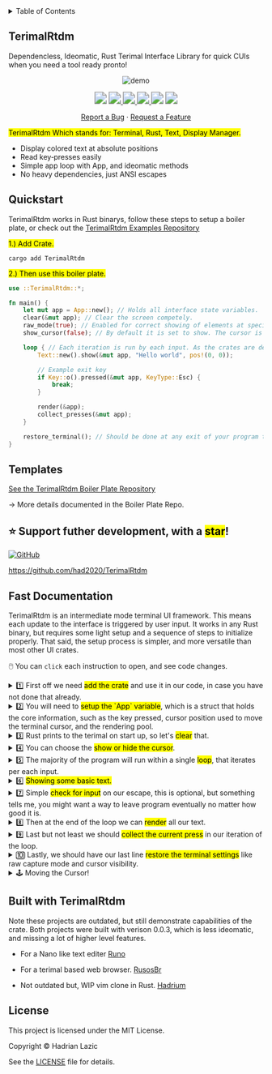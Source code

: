 <details>
<summary>Table of Contents</summary>

- [⏱️ Quickstart](#quickstart)
- [📚 Documentation](#fast-documentation)
- [🧩 Templates](#templates)
- [👁️ Built with TerimalRtdm](#built-with-TerimalRtdm)
- [⭐️ Leave a star!](#⭐️-Support-futher-development,-with-a-<mark>star</mark>!)
- [⌨️ Contributing](#contributing)
- [📄 License](#license)

</details>

## TerimalRtdm
Dependencless, Ideomatic, Rust Terimal Interface Library for quick CUIs when you need a tool ready pronto!

<p align="center">
  <img src="https://github.com/user-attachments/assets/f0b8b933-910f-473c-8d1f-ef9c9d54ca1c" alt="demo" />
</p>

<div align="center">
  <!-- MSRV -->
  <img src="https://img.shields.io/badge/Rust%20MSRV-1.78.0-brightgreen" style="zoom:150%;" />

  <!-- crates.io -->
  <a href="https://crates.io/crates/TerimalRtdm">
    <img src="https://img.shields.io/crates/v/TerimalRtdm.svg" style="zoom:150%;" />
    <img src="https://img.shields.io/crates/d/TerimalRtdm.svg" style="zoom:150%;" />
  </a>

  <!-- docs.rs -->
  <a href="https://docs.rs/TerimalRtdm">
    <img src="https://docs.rs/TerimalRtdm/badge.svg" style="zoom:150%;" />
  </a>

  <!-- License -->
  <img src="https://img.shields.io/crates/l/TerimalRtdm" style="zoom:150%;" />

  <!-- GitHub stars -->
  <a href="https://github.com/had2020/TerimalRtdm/stargazers">
    <img src="https://img.shields.io/github/stars/had2020/TerimalRtdm?style=social" style="zoom:150%;" />
  </a>

  [Report a Bug](https://github.com/had2020/TerimalRtdm/issues/new?labels=bug&template=bug_report.md) · [Request a Feature](https://github.com/had2020/TerimalRtdm/issues/new?labels=enhancement&template=feature_request.md) 

</div>

<mark>TerimalRtdm<mark> Which stands for: Terminal, Rust, Text, Display Manager.

- Display colored text at absolute positions
- Read key‑presses easily
- Simple app loop with App, and ideomatic methods
- No heavy dependencies, just ANSI escapes

## Quickstart

TerimalRtdm works in Rust binarys, follow these steps to setup a boiler plate, or check out the [TerimalRtdm Examples Repository](https://github.com/had2020/TerimalRtdm-examples)

<mark>1.) Add Crate.<mark> 

```shell
cargo add TerimalRtdm
```

<mark>2.) Then use this boiler plate.</mark>

```rust
use ::TerimalRtdm::*;

fn main() {
    let mut app = App::new(); // Holds all interface state variables.
    clear(&mut app); // Clear the screen competely.
    raw_mode(true); // Enabled for correct showing of elements at specific positions.
    show_cursor(false); // By default it is set to show. The cursor is off, since we don't need to move it.

    loop { // Each iteration is run by each input. As the crates are designed as a intermediate type UI.
        Text::new().show(&mut app, "Hello world", pos!(0, 0));

        // Example exit key
        if Key::o().pressed(&mut app, KeyType::Esc) {
            break;
        }

        render(&app);
        collect_presses(&mut app);
    }

    restore_terminal(); // Should be done at any exit of your program to restore the terminal defaults.
}
```

## Templates

[See the TerimalRtdm Boiler Plate Repository](https://github.com/had2020/TerimalRtdm-examples)

-> More details documented in the Boiler Plate Repo.

## ⭐️ Support futher development, with a <mark>star</mark>!

[![GitHub](https://img.shields.io/badge/github-had2020%2FTerimalRtdm-blue?logo=github)](https://github.com/had2020/TerimalRtdm)

https://github.com/had2020/TerimalRtdm

## Fast Documentation
TerimalRtdm is an intermediate mode terminal UI framework. This means each update to the interface is triggered by user input. It works in any Rust binary, but requires some light setup and a sequence of steps to initialize properly. That said, the setup process is simpler, and more versatile than most other UI crates.

🖱️ You can `click` each instruction to open, and see code changes.

<details>
  
<summary>1️⃣ First off we need <mark>add the crate</mark> and use it in our code, in case you have not done that already.</summary>

Add our crate to your toml:
```shell
cargo add TerimalRtdm 
```

Then declare it's usage:
```rust
use TerimalRtdm::*;
```

</details>

<details>

<summary>2️⃣ You will need to <mark>setup the `App` variable</mark>, which is a struct that holds the core information, such as the key pressed, cursor position used to move the terminal cursor, and the rendering pool.</summary>

```rust
use TerimalRtdm::*;

fn main() {
  let mut app = App::new(); // 👈 New
  // Rest of the code ...
}
```

</details>

<details>

<summary>3️⃣ Rust prints to the terimal on start up, so let's <mark>clear</mark> that.</summary>

```rust
use TerimalRtdm::*;

fn main() {
  let mut app = App::new();
  clear(&mut app); // 👈 New
  // Rest of the code ...
}
```

</details>

<details>

<summary>4️⃣ You can choose the <mark>show or hide the cursor</mark>.</summary>

```rust
use TerimalRtdm::*;

fn main() {
  let mut app = App::new();
  clear(&mut app);
  show_cursor(false); // 👈 New
  // Rest of the code ...
}
```

</details>

<details>

<summary>5️⃣ The majority of the program will run within a single <mark>loop</mark>, that iterates per each input.</summary>

```rust
use TerimalRtdm::*;

fn main() {
  let mut app = App::new();
  clear(&mut app);
  show_cursor(false);

  loop { // 👈 New
    // Rest of the code ...
  }
}
```

</details>

<details>

<summary>6️⃣ <mark>Showing some basic text.</mark> </summary>

```rust
use TerimalRtdm::*;

fn main() {
  let mut app = App::new();
  clear(&mut app);
  show_cursor(false);

  loop {
    Text::new().show(&mut app, "Hello world", pos!(0, 0)); // 👈 New
    // Rest of the code ...
  }
}
```
Text can be moved around the screen with the `Pos` struct, which moves text around by letter units, where the text should start to be displayed.
If you want to see the length of the text use `your_text_var.len()` with the variable being a `&str` type. This returns the length of chars that will be printed with the first one starting at x in `Pos`.

Optionally: You can change the text's style, position, foreground(color of the text) and background.

```rust
Text::new()
    .foreground(Color::Black) // Check Color and style enum's for varient options!
    .background(Color::Magenta)
    .style(Style::Bold)
    .show(&mut app, "Hi", pos!(13, 0)); // each x and y is one char and "Hello world".len() returns 11, so we start at 13.
```
Keep in mind: Text is layered with the bottommost being the highest drawn layer, as your code goes down linearly. 

In case you are displaying a text under a key being pressed, you can toggle it's vanishing under other keys.
```rust
Text::new()
    .vanish(false)
    .show(&mut app, "Test", pos!(0, 1)); // displays on the second line of the screen, as `y` is set to `1`.
```

</details>

<details>

<summary>7️⃣ Simple <mark>check for input</mark> on our escape, this is optional, but something tells me, you might want a way to leave program eventually no matter how good it is.</summary>


`KeyType` is an enum representing **all possible key combinations**.  
If a key is missing on the crate's end, it will default to: `KeyType::Unknown`

`Key` is a struct used for **optional parameters**, following idiomatic Rust patterns.

```rust
use TerimalRtdm::*;

fn main() {
  let mut app = App::new();
  clear(&mut app);
  show_cursor(false);

  loop {
    Text::new().show(&mut app, "Hello world", pos!(0, 0));

    if Key::o().pressed(&mut app, KeyType::Esc) { // 👈 New
      break;
    }
    // Rest of the code ...
  }
}
```

You can also add the `no_clear()` impl on `Key::o()` if you spefied text to show only under the specific input, and does not effect that text, which is useful for cursor movement.

```rust
if Key::o().no_clear().pressed(&mut app, KeyType::Esc) { // Example of using no_clear().
  break;
}
```

</details>

<details>

<summary>8️⃣ Then at the end of the loop we can <mark>render</mark> all our text.</summary>

```rust
use TerimalRtdm::*;

fn main() {
  let mut app = App::new();
  clear(&mut app);
  show_cursor(false);

  loop {
    Text::new().show(&mut app, "Hello world", pos!(0, 0));

    if Key::o().pressed(&mut app, KeyType::Esc) { 
      break;
    }

    render(&app); // 👈 New
    // Rest of the code ...
  }
}
```

</details>

<details>

<summary>9️⃣ Last but not least we should <mark>collect the current press</mark> in our iteration of the loop.</summary>

This allows us to check for this input next loop.

```rust
use TerimalRtdm::*;

fn main() {
  let mut app = App::new();
  clear(&mut app);
  show_cursor(false);

  loop {
    Text::new().show(&mut app, "Hello world", pos!(0, 0));

    if Key::o().pressed(&mut app, KeyType::Esc) { 
      break;
    }

    render(&app); 
    collect_presses(&mut app); // 👈 New
  }
}
```

Optional: Enable Escape Sequence Handling

By default, the app does **not** check for escape sequences (such as function keys and arrow keys).  
This is because enabling them requires tracking the `Esc` key being pressed up to **three times**,  
which can interfere with simple `Esc` based interactions.

Unless you **really** need to support function or arrow keys, it's recommended to leave this option disabled, so users can freely press `Esc` without unintended side effects.

If your app needs arrow or function key support, you can enable this behavior by toggling the relevant `bool` flag, and untoggle once the user needs to press escape, like in vim.
```rust
app.enable_f_row_and_arrow = true; 
```

</details>

<details>

<summary>🔟 Lastly, we should have our last line <mark>restore the terminal settings</mark> like raw capture mode and cursor visibility.</summary>

```rust
use TerimalRtdm::*;

fn main() {
  let mut app = App::new();
  clear(&mut app);
  show_cursor(false);

  loop {
    Text::new().show(&mut app, "Hello world", pos!(0, 0));

    if Key::o().pressed(&mut app, KeyType::Esc) { 
      break;
    }

    render(&app); 
    collect_presses(&mut app); // 👈 New 
  }

  restore_terminal();
}
```

</details>

<details>

<summary>🕹️ Moving the Cursor!</summary>

You can easily move the cursor using the `Mov::cur().dir()` method along with key inputs. This snippet shows a typical setup using `Key::o()` with `KeyType` directions.

moving the cursor in any direction

```rust
if Key::o().no_clear().pressed(&mut app, KeyType::k) { // Note: you can replace these example vim keys with any keys you so disire.
    Mov::cur().dir(&mut app, Dir::Up, 1); // the last para 1, is the distance in letter units.
}

if Key::o().no_clear().pressed(&mut app, KeyType::j) {
    Mov::cur().dir(&mut app, Dir::Down, 1);
}

if Key::o().no_clear().pressed(&mut app, KeyType::h) {
    Mov::cur().dir(&mut app, Dir::Left, 1);
}

if Key::o().no_clear().pressed(&mut app, KeyType::l) {
    Mov::cur().dir(&mut app, Dir::Right, 1);
}
```

You can also change the behavior when moving the cursor as well.
By default it is set to wrap like a normal text editor.
but you can optinal apply the impl `block()` or `freefloat()` on `Mov::cur()`.

```rust
if Key::o().no_clear().pressed(&mut app, KeyType::l) {
    Mov::cur().block().dir(&mut app, Dir::Right, 1);
}
```

| Mode       | Description                                                                 |
|------------|-----------------------------------------------------------------------------|
| `block`    | Stops the user from moving out of the current line even if they reach the end. |
| `freefloat`| Lets the user move anywhere within the bounds of the screen.               |
| `wrap`     | The default; acts like nano or a normal text editor, pushing the cursor to the start of the next line once they reach the end. |

</details>

## Built with TerimalRtdm
Note these projects are outdated, but still demonstrate capabilities of the crate.
Both projects were built with verison 0.0.3, which is less ideomatic, and missing a lot of higher level features.

- For a Nano like text editer
[Runo](https://github.com/had2020/Runo)

- For a terimal based web browser.
[RusosBr](https://github.com/had2020/RusosBr)

- Not outdated but, WIP vim clone in Rust.
[Hadrium](https://github.com/had2020/Hadrium)

## License

This project is licensed under the MIT License.

Copyright © Hadrian Lazic

See the [LICENSE](./LICENSE) file for details.

